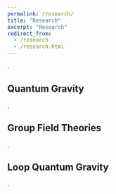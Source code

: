 ```yaml
---
permalink: /research/
title: "Research"
excerpt: "Research"
redirect_from: 
  - /research
  - /research.html
---
```


.

<h2 id="active">
Quantum Gravity
</h2>

.

<h2 id="active">
Group Field Theories
</h2>

.

<h2 id="active">
Loop Quantum Gravity
</h2>

.
